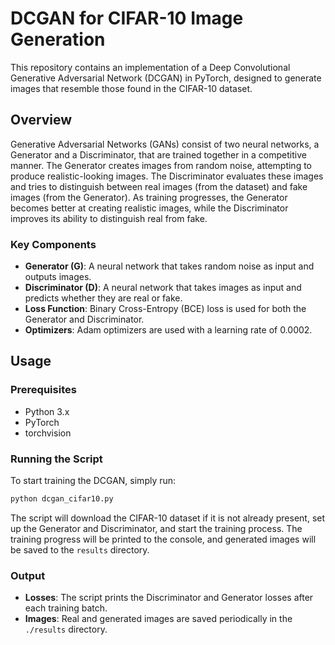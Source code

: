 # DCGAN for CIFAR-10 Image Generation

This repository contains an implementation of a Deep Convolutional Generative Adversarial Network (DCGAN) in PyTorch, designed to generate images that resemble those found in the CIFAR-10 dataset.

## Overview

Generative Adversarial Networks (GANs) consist of two neural networks, a Generator and a Discriminator, that are trained together in a competitive manner. The Generator creates images from random noise, attempting to produce realistic-looking images. The Discriminator evaluates these images and tries to distinguish between real images (from the dataset) and fake images (from the Generator). As training progresses, the Generator becomes better at creating realistic images, while the Discriminator improves its ability to distinguish real from fake.

### Key Components

- **Generator (G)**: A neural network that takes random noise as input and outputs images.
- **Discriminator (D)**: A neural network that takes images as input and predicts whether they are real or fake.
- **Loss Function**: Binary Cross-Entropy (BCE) loss is used for both the Generator and Discriminator.
- **Optimizers**: Adam optimizers are used with a learning rate of 0.0002.

## Usage

### Prerequisites

- Python 3.x
- PyTorch
- torchvision

### Running the Script

To start training the DCGAN, simply run:

```bash
python dcgan_cifar10.py
```

The script will download the CIFAR-10 dataset if it is not already present, set up the Generator and Discriminator, and start the training process. The training progress will be printed to the console, and generated images will be saved to the `results` directory.

### Output

- **Losses**: The script prints the Discriminator and Generator losses after each training batch.
- **Images**: Real and generated images are saved periodically in the `./results` directory.
